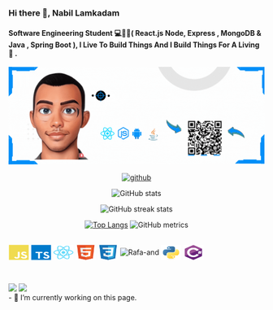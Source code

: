 ### Hi there 👋, Nabil Lamkadam
#### Software Engineering Student 💻👨‍💻( React.js Node, Express , MongoDB & Java , Spring Boot ), I Live To Build Things And I Build Things For A Living 🚀 .
![Software Engineering Student 💻👨‍💻( React.js Node, Express , MongoDB & Java , Spring Boot ), I Live To Build Things And I Build Things For A Living 🚀 .](https://raw.githubusercontent.com/LamkadamNabil/LamkadamNabil/main/Bleu%20Formes%20Expressives%20Action%20Aventure%20Facebook%20Couverture.gif)

<div align="center">
  <a href="https://github.com/LamkadamNabil">

[<img src='https://cdn.jsdelivr.net/npm/simple-icons@3.0.1/icons/github.svg' alt='github' height='40'>](https://github.com/LamkadamNabil)  

![GitHub stats](https://github-readme-stats.vercel.app/api?username=LamkadamNabil&show_icons=true)  

![GitHub streak stats](https://github-readme-streak-stats.herokuapp.com/?user=LamkadamNabil)  
    
[![Top Langs](https://github-readme-stats.vercel.app/api/top-langs/?username=LamkadamNabil)](https://github.com/anuraghazra/github-readme-stats)
    ![GitHub metrics](https://metrics.lecoq.io/LamkadamNabil)  
</div>
<div style="display: inline_block"><br>
  <img align="center" alt="Rafa-Js" height="30" width="40" src="https://raw.githubusercontent.com/devicons/devicon/master/icons/javascript/javascript-plain.svg">
  <img align="center" alt="Rafa-Ts" height="30" width="40" src="https://raw.githubusercontent.com/devicons/devicon/master/icons/typescript/typescript-plain.svg">
  <img align="center" alt="Rafa-React" height="30" width="40" src="https://raw.githubusercontent.com/devicons/devicon/master/icons/react/react-original.svg">
  <img align="center" alt="Rafa-HTML" height="30" width="40" src="https://raw.githubusercontent.com/devicons/devicon/master/icons/html5/html5-original.svg">
  <img align="center" alt="Rafa-CSS" height="30" width="40" src="https://raw.githubusercontent.com/devicons/devicon/master/icons/css3/css3-original.svg">
   <img align="center" alt="Rafa-and" height="30" width="40" src="https://cdn.jsdelivr.net/gh/devicons/devicon/icons/android/android-original-wordmark.svg" />
  <img align="center" alt="Rafa-Python" height="30" width="40" src="https://raw.githubusercontent.com/devicons/devicon/master/icons/python/python-original.svg">
  <img align="center" alt="Rafa-Csharp" height="30" width="40" src="https://raw.githubusercontent.com/devicons/devicon/master/icons/csharp/csharp-original.svg">
</div>
  
  ##
 
<div style="display: inline_block"><br>
  <a href = "mailto:na.lamkadam@gmail.com"><img src="https://img.shields.io/badge/-Gmail-%23333?style=for-the-badge&logo=gmail&logoColor=white" target="_blank"></a>
  <a href="https://www.linkedin.com/in/nabil-lamkadam-12b34b202/" target="_blank"><img src="https://img.shields.io/badge/-LinkedIn-%230077B5?style=for-the-badge&logo=linkedin&logoColor=white" target="_blank"></a>  

  </div> 
- 🔭 I’m currently working on this page. 





